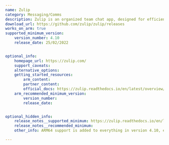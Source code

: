 ```yaml
---
name: Zulip
category: Messaging/Comms
description: Zulip is an organized team chat app, designed for efficient communication.
download_url: https://github.com/zulip/zulip/releases
works_on_arm: true
supported_minimum_version:
    version_number: 4.10
    release_date: 25/02/2022


optional_info:
    homepage_url: https://zulip.com/
    support_caveats:
    alternative_options:
    getting_started_resources:
        arm_content:
        partner_content:
        official_docs: https://zulip.readthedocs.io/en/latest/overview/readme.html
    arm_recommended_minimum_version:
        version_number:
        release_date:


optional_hidden_info:
    release_notes__supported_minimum: https://zulip.readthedocs.io/en/latest/overview/changelog.html#zulip-server-4-10
    release_notes__recommended_minimum:
    other_info: ARM64 support is added to everything in version 4.10, except wal-g. Kindly consider [this](https://github.com/zulip/zulip/issues/21070) issue.

---
```

